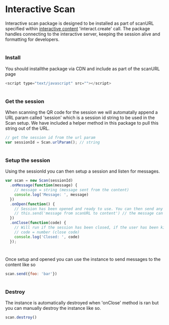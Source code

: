 # Interactive Scan

Interactive scan package is designed to be installed as part of scanURL specified within [interactive content](./../content/index.md) 'interact.create' call. The package handles connecting to the interactive server, keeping the session alive and formatting for developers.

#

### Install
You should installthe package via CDN and include as part of the scanURL page

````javascript
<script type="text/javascript" src=""></script>
````

#

### Get the session
When scanning the QR code for the session we will automatally append a URL param called 'session' which is a session id string to be used in the Scan setup. We have included a helper method in this package to pull this string out of the URL.

````javascript
// get the session id from the url param
var sessionId = Scan.urlParam(); // string
````

#

### Setup the session
Using the sessionId you can then setup a session and listen for messages.

````javascript
var scan = new Scan(sessionId)
  .onMessage(function(message) {
    // message = string (message sent from the content)
    console.log('Message: ', message)
  })
  .onOpen(function() {
    // Session has been opened and ready to use. You can then send any messages to the content like so:
    // this.send('message from scanURL to content') // the message can be a string or an object that you will listen for / use on the content side
  })
  .onClose(function(code) {
    // Will run if the session has been closed, if the user has been kicked by the content or if the interactive session does not exist.
    // code = number (close code)
    console.log('Closed: ', code)
  });
````

#

Once setup and opened you can use the instance to send messages to the content like so

````javascript
scan.send({foo: 'bar'})
````

#

### Destroy

The instance is automatically destroyed when 'onClose' method is ran but you can manually destroy the instance like so.

````javascript
scan.destroy()
````

